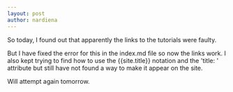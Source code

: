 ```yaml
---
layout: post
author: nardiena
---
```


So today, I found out that apparently the links to the tutorials were faulty.

But I have fixed the error for this in the index.md file so now the links work.
I also kept trying to find how to use the {{site.title}} notation and the 'title: ' attribute but still have not found a way to make it appear on the site.

Will attempt again tomorrow.
